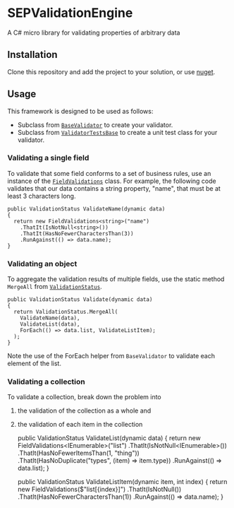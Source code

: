# SEPValidationEngine #

A C# micro library for validating properties of arbitrary data

## Installation ##

Clone this repository and add the project to your solution, or use [nuget](https://www.nuget.org/packages/SEP.ValidationEngine/).

## Usage ##

This framework is designed to be used as follows:
 * Subclass from [`BaseValidator`](ValidationEngine/BaseValidator.cs) to create your validator.
 * Subclass from [`ValidatorTestsBase`](ValidationEngine/Test/ValidatorTestsBase.cs) to create a unit test class for your validator.

### Validating a single field ###

To validate that some field conforms to a set of business rules, use an instance of the [`FieldValidations`](ValidationEngine/FieldValidations.cs) class. For example, the following code validates that our data contains a string property, "name", that must be at least 3 characters long.

    public ValidationStatus ValidateName(dynamic data)
    {
      return new FieldValidations<string>("name")
        .ThatIt(IsNotNull<string>())
        .ThatIt(HasNoFewerCharactersThan(3))
        .RunAgainst(() => data.name);
    }

### Validating an object ###

To aggregate the validation results of multiple fields, use the static method `MergeAll` from [`ValidationStatus`](ValidationEngine/ValidationStatus.cs).

    public ValidationStatus Validate(dynamic data)
    {
      return ValidationStatus.MergeAll(
        ValidateName(data),
        ValidateList(data),
        ForEach(() => data.list, ValidateListItem);
      );
    }

Note the use of the ForEach helper from `BaseValidator` to validate each element of the list.

### Validating a collection ###

To validate a collection, break down the problem into

 1. the validation of the collection as a whole and
 2. the validation of each item in the collection


    public ValidationStatus ValidateList(dynamic data)
    {
      return new FieldValidations<IEnumerable<dynamic>>("list")
        .ThatIt(IsNotNull<IEnumerable<dynamic>>())
        .ThatIt(HasNoFewerItemsThan<dynamic>(1, "thing"))
        .ThatIt(HasNoDuplicate<dynamic>("types", (item) => item.type))
        .RunAgainst(() => data.list);
    }

    public ValidationStatus ValidateListItem(dynamic item, int index)
    {
      return new FieldValidations<string>($"list[{index}]")
        .ThatIt(IsNotNull<string>())
        .ThatIt(HasNoFewerCharactersThan(1))
        .RunAgainst(() => data.name);
    }
